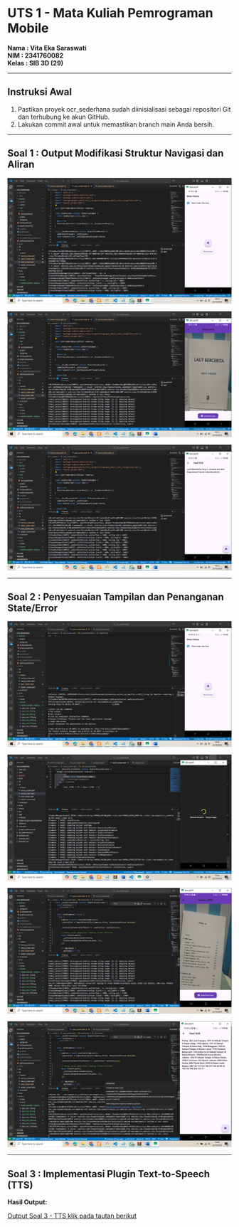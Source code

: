 # UTS 1 - Mata Kuliah Pemrograman Mobile 

**Nama        : Vita Eka Saraswati**  
**NIM         : 2341760082**  
**Kelas       : SIB 3D (29)**  

---
## Instruksi Awal

1. Pastikan proyek ocr_sederhana sudah diinisialisasi sebagai repositori Git dan terhubung ke akun GitHub.
2. Lakukan commit awal untuk memastikan branch main Anda bersih.

---

## Soal 1 : Output Modifikasi Struktur Navigasi dan Aliran

![Screenshot](images/soal%201.1.png)

![Screenshot](images/soal%201.2.png)

![Screenshot](images/soal%201.3.png)

---

## Soal 2 : Penyesuaian Tampilan dan Penanganan State/Error

![Screenshot](images/soal%202.1.png)

![Screenshot](images/soal%202.2.png)

![Screenshot](images/soal%202.3.png)

![Screenshot](images/soal%202.4.png)

---

## Soal 3 : Implementasi Plugin Text-to-Speech (TTS)

**Hasil Output:**

[Output Soal 3 - TTS klik pada tautan berikut](https://drive.google.com/file/d/1f9H96zTid7c-5XDqAHZYJH5lSfl3ynqk/view?usp=drive_link)

